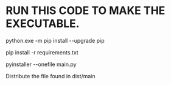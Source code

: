 # RUN THIS CODE TO MAKE THE EXECUTABLE.

python.exe -m pip install --upgrade pip

pip install -r requirements.txt

pyinstaller --onefile main.py

Distribute the file found in dist/main
